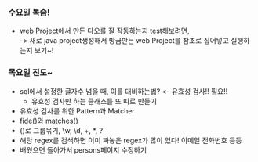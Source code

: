### 수요일 복습!
- web Project에서 만든 다오를 잘 작동하는지 test해보려면,  
  -> 새로 java project생성해서 방금만든 web Project를 참조로 집어넣고 실행하는지 보기~!

### 목요일 진도~
- sql에서 설정한 글자수 넘을 때, 이를 대비하는법? <- 유효성 검사!! 필요!!
  - 유효성 검사만 하는 클래스를 또 따로 만들기
- 유효성 검사를 위한 Pattern과 Matcher
- fide()와 matches()
- ()로 그룹묶기, \w, \d, +, *, ?
- 해당 regex를 검색하면 이미 짜놓은 regex가 많이 있다! 이메일 전화번호 등등
- 배웠으면 돌아가서 persons페이지 수정하기